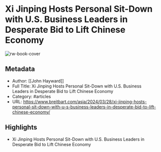# Xi Jinping Hosts Personal Sit-Down with U.S. Business Leaders in Desperate Bid to Lift Chinese Economy

![rw-book-cover](https://media.breitbart.com/media/2024/03/Xi-Jinping-business-leaders-1.jpg)

## Metadata
- Author: [[John Hayward]]
- Full Title: Xi Jinping Hosts Personal Sit-Down with U.S. Business Leaders in Desperate Bid to Lift Chinese Economy
- Category: #articles
- URL: https://www.breitbart.com/asia/2024/03/28/xi-jinping-hosts-personal-sit-down-with-u-s-business-leaders-in-desperate-bid-to-lift-chinese-economy/

## Highlights
- Xi Jinping Hosts Personal Sit-Down with U.S. Business Leaders in Desperate Bid to Lift Chinese Economy
